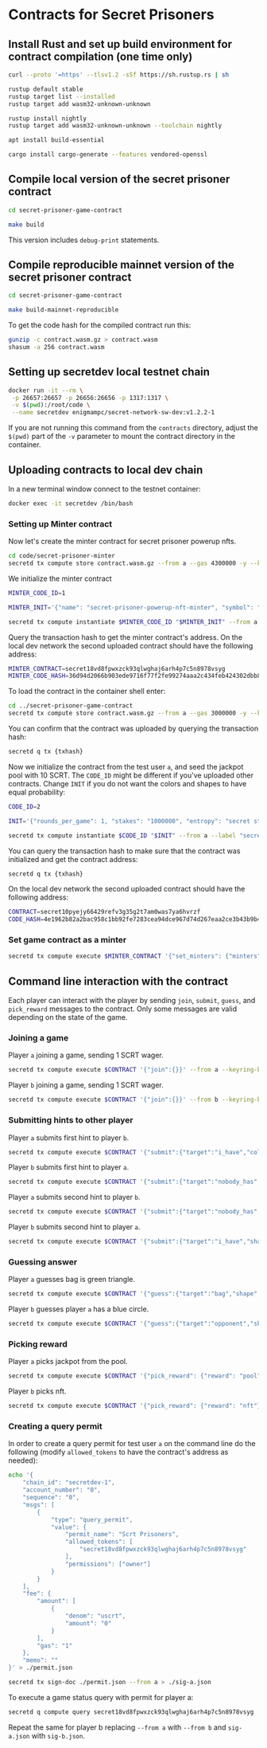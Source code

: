 # Contracts for Secret Prisoners

## Install Rust and set up build environment for contract compilation (one time only)

```sh
curl --proto '=https' --tlsv1.2 -sSf https://sh.rustup.rs | sh

rustup default stable
rustup target list --installed
rustup target add wasm32-unknown-unknown

rustup install nightly
rustup target add wasm32-unknown-unknown --toolchain nightly

apt install build-essential

cargo install cargo-generate --features vendored-openssl
```

## Compile local version of the secret prisoner contract

```sh
cd secret-prisoner-game-contract

make build
```

This version includes `debug-print` statements.

## Compile reproducible mainnet version of the secret prisoner contract

```sh
cd secret-prisoner-game-contract

make build-mainnet-reproducible
```

To get the code hash for the compiled contract run this:

```sh
gunzip -c contract.wasm.gz > contract.wasm
shasum -a 256 contract.wasm
```

## Setting up secretdev local testnet chain

```sh
docker run -it --rm \
 -p 26657:26657 -p 26656:26656 -p 1317:1317 \
 -v $(pwd):/root/code \
 --name secretdev enigmampc/secret-network-sw-dev:v1.2.2-1
```

If you are not running this command from the `contracts` directory, adjust the `$(pwd)` part of the `-v` parameter to mount the contract directory in the container.

## Uploading contracts to local dev chain

In a new terminal window connect to the testnet container:

```sh
docker exec -it secretdev /bin/bash
```

### Setting up Minter contract

Now let's create the minter contract for secret prisoner powerup nfts.

```sh
cd code/secret-prisoner-minter
secretd tx compute store contract.wasm.gz --from a --gas 4300000 -y --keyring-backend test
```

We initialize the minter contract

```sh
MINTER_CODE_ID=1

MINTER_INIT='{"name": "secret-prisoner-powerup-nft-minter", "symbol": "sprispowrup", "entropy": "secret stuff for minter"}'

secretd tx compute instantiate $MINTER_CODE_ID "$MINTER_INIT" --from a --label "secret-prisoners-minter-0.0.1" -y --keyring-backend test --gas 35000
```

Query the transaction hash to get the minter contract's address. On the local dev network the second uploaded contract should have the following address:

```sh
MINTER_CONTRACT=secret18vd8fpwxzck93qlwghaj6arh4p7c5n8978vsyg
MINTER_CODE_HASH=36d94d2066b903ede9716f77f2fe99274aaa2c434feb424302dbb8aef9f34721
```

To load the contract in the container shell enter:

```sh
cd ../secret-prisoner-game-contract
secretd tx compute store contract.wasm.gz --from a --gas 3000000 -y --keyring-backend test
```

You can confirm that the contract was uploaded by querying the transaction hash:

```sh
secretd q tx {txhash}
```

Now we initialize the contract from the test user `a`, and seed the jackpot pool with 10 SCRT. The `CODE_ID` might be different if you've uploaded other contracts. Change `INIT` if you do not want the colors and shapes to have equal probability:

```sh
CODE_ID=2

INIT='{"rounds_per_game": 1, "stakes": "1000000", "entropy": "secret stuff", "red_weight": 25, "green_weight": 25, "blue_weight": 25, "black_weight": 25, "triangle_weight": 25, "square_weight": 25, "circle_weight": 25, "star_weight": 25, "minter": {"code_hash":"36d94d2066b903ede9716f77f2fe99274aaa2c434feb424302dbb8aef9f34721", "address":"secret18vd8fpwxzck93qlwghaj6arh4p7c5n8978vsyg"}}'

secretd tx compute instantiate $CODE_ID "$INIT" --from a --label "secret-prisoners-0.0.1" -y --keyring-backend test --amount 10000000uscrt --gas 70000
```

You can query the transaction hash to make sure that the contract was initialized and get the contract address:

```sh
secretd q tx {txhash}
```

On the local dev network the second uploaded contract should have the following address:

```sh
CONTRACT=secret10pyejy66429refv3g35g2t7am0was7ya6hvrzf
CODE_HASH=4e1962b82a2bac958c1bb92fe7283cea94dce967d74d267eaa2ce3b43b9b43cf
```

### Set game contract as a minter

```sh
secretd tx compute execute $MINTER_CONTRACT '{"set_minters": {"minters": ["secret10pyejy66429refv3g35g2t7am0was7ya6hvrzf"]}}' --from a --keyring-backend test --gas 28000 -y
```

## Command line interaction with the contract

Each player can interact with the player by sending `join`, `submit`, `guess`, and `pick_reward` messages to the contract. Only some messages are valid depending on the state of the game.

### Joining a game

Player `a` joining a game, sending 1 SCRT wager.

```sh
secretd tx compute execute $CONTRACT '{"join":{}}' --from a --keyring-backend test --gas 35000 --amount 1000000uscrt -y
```

Player `b` joining a game, sending 1 SCRT wager.

```sh
secretd tx compute execute $CONTRACT '{"join":{}}' --from b --keyring-backend test --gas 35000 --amount 1000000uscrt -y
```

### Submitting hints to other player

Player `a` submits first hint to player `b`.

```sh
secretd tx compute execute $CONTRACT '{"submit":{"target":"i_have","color":"red"}}' --from a --keyring-backend test --gas 40000 -y
```

Player `b` submits first hint to player `a`.

```sh
secretd tx compute execute $CONTRACT '{"submit":{"target":"nobody_has","shape":"triangle"}}' --from b --keyring-backend test --gas 40000 -y
```

Player `a` submits second hint to player `b`.

```sh
secretd tx compute execute $CONTRACT '{"submit":{"target":"nobody_has","color":"black"}}' --from a --keyring-backend test --gas 40000 -y
```

Player `b` submits second hint to player `a`.

```sh
secretd tx compute execute $CONTRACT '{"submit":{"target":"i_have","shape":"star"}}' --from b --keyring-backend test --gas 40000 -y
```

### Guessing answer

Player `a` guesses bag is green triangle.

```sh
secretd tx compute execute $CONTRACT '{"guess":{"target":"bag","shape":"triangle","color":"green"}}' --from a --keyring-backend test --gas 40000 -y
```

Player `b` guesses player `a` has a blue circle.

```sh
secretd tx compute execute $CONTRACT '{"guess":{"target":"opponent","shape":"circle","color":"blue"}}' --from b --keyring-backend test --gas 40000 -y
```

### Picking reward

Player `a` picks jackpot from the pool.

```sh
secretd tx compute execute $CONTRACT '{"pick_reward": {"reward": "pool"}}' --from a --keyring-backend test --gas 40000 -y
```

Player `b` picks nft.

```sh
secretd tx compute execute $CONTRACT '{"pick_reward": {"reward": "nft"}}' --from b --keyring-backend test --gas 40000 -y
```

### Creating a query permit

In order to create a query permit for test user `a` on the command line do the following (modify `allowed_tokens` to have the contract's address as needed):

```sh
echo '{
    "chain_id": "secretdev-1",
    "account_number": "0",
    "sequence": "0",
    "msgs": [
        {
            "type": "query_permit",
            "value": {
                "permit_name": "Scrt Prisoners",
                "allowed_tokens": [
                    "secret18vd8fpwxzck93qlwghaj6arh4p7c5n8978vsyg"
                ],
                "permissions": ["owner"]
            }
        }
    ],
    "fee": {
        "amount": [
            {
                "denom": "uscrt",
                "amount": "0"
            }
        ],
        "gas": "1"
    },
    "memo": ""
}' > ./permit.json

secretd tx sign-doc ./permit.json --from a > ./sig-a.json
```

To execute a game status query with permit for player a:

```sh
secretd q compute query secret18vd8fpwxzck93qlwghaj6arh4p7c5n8978vsyg '{"with_permit":{"query":{"game_state":{}},"permit":{"params":{"permit_name":"Scrt Prisoners","allowed_tokens":["secret18vd8fpwxzck93qlwghaj6arh4p7c5n8978vsyg"],"chain_id":"secretdev-1","permissions":["owner"]},"signature":'"$(cat ./sig-a.json)"'}}}'
```

Repeat the same for player b replacing `--from a` with `--from b` and `sig-a.json` with `sig-b.json`.